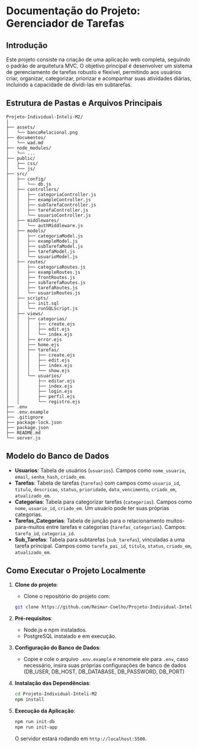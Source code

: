 # Documentação do Projeto: Gerenciador de Tarefas

## Introdução

Este projeto consiste na criação de uma aplicação web completa, seguindo o padrão de arquitetura MVC. O objetivo principal é desenvolver um sistema de gerenciamento de tarefas robusto e flexível, permitindo aos usuários criar, organizar, categorizar, priorizar e acompanhar suas atividades diárias, incluindo a capacidade de dividi-las em subtarefas.

## Estrutura de Pastas e Arquivos Principais

```
Projeto-Individual-Inteli-M2/
│
├── assets/                
│   └── bancoRelacional.png
├── documentos/           
│   └── wad.md
├── node_modules/                
│   └── ...
├── public/
│   ├── css/
│   └── js/
├── src/                
│   ├── config/
│   │   └── db.js
│   ├── controllers/
│   │   ├── categoriaController.js
│   │   ├── exampleController.js
│   │   ├── subTarefaController.js
│   │   ├── tarefaController.js
│   │   └── usuarioController.js
│   ├── middlewares/
│   │   └── authMiddleware.js
│   ├── models/
│   │   ├── categoriaModel.js
│   │   ├── exampleModel.js
│   │   ├── subTarefaModel.js
│   │   ├── tarefaModel.js
│   │   └── usuarioModel.js
│   ├── routes/
│   │   ├── categoriaRoutes.js
│   │   ├── exampleRoutes.js
│   │   ├── frontRoutes.js
│   │   ├── subTarefaRoutes.js
│   │   ├── tarefaRoutes.js
│   │   └── usuarioRoutes.js
│   ├── scripts/
│   │   ├── init.sql
│   │   └── runSQLScript.js
│   ├── views/
│   │   ├── categorias/
│   │   │   ├── create.ejs
│   │   │   ├── edit.ejs
│   │   │   └── index.ejs
│   │   ├── error.ejs
│   │   ├── home.ejs
│   │   ├── tarefas/
│   │   │   ├── create.ejs
│   │   │   ├── edit.ejs
│   │   │   ├── index.ejs
│   │   │   └── show.ejs
│   │   └── usuarios/
│   │       ├── editar.ejs
│   │       ├── index.ejs
│   │       ├── login.ejs
│   │       ├── perfil.ejs
│   │       └── registro.ejs
├── .env            
├── .env.example               
├── .gitignore              
├── package-lock.json
├── package.json               
├── README.md
└── server.js                      
```

## Modelo do Banco de Dados

-   **Usuarios**: Tabela de usuários (`usuarios`). Campos como `nome_usuario`, `email`, `senha_hash`, `criado_em`.
-   **Tarefas**: Tabela de tarefas (`tarefas`) com campos como `usuario_id`, `titulo`, `descricao`, `status`, `prioridade`, `data_vencimento`, `criado_em`, `atualizado_em`.
-   **Categorias**: Tabela para categorizar tarefas (`categorias`). Campos como `nome`, `usuario_id`, `criado_em`. Um usuário pode ter suas próprias categorias.
-   **Tarefas_Categorias**: Tabela de junção para o relacionamento muitos-para-muitos entre tarefas e categorias (`tarefas_categorias`). Campos: `tarefa_id`, `categoria_id`.
-   **Sub_Tarefas**: Tabela para subtarefas (`sub_tarefas`), vinculadas a uma tarefa principal. Campos como `tarefa_pai_id`, `titulo`, `status`, `criado_em`, `atualizado_em`.

## Como Executar o Projeto Localmente

1.  **Clone do projeto**:
    -   Clone o repositório do projeto com: 
    ```bash 
    git clone https://github.com/Reimar-Coelho/Projeto-Individual-Inteli-M2.git
    ```

2.  **Pré-requisitos**:
    -   Node.js e npm instalados.
    -   PostgreSQL instalado e em execução.

3.  **Configuração do Banco de Dados**:
    -   Copie e cole o arquivo `.env.example` e renomeie ele para `.env`, caso necessário, insira suas próprias configurações de banco de dados (DB_USER, DB_HOST, DB_DATABASE, DB_PASSWORD, DB_PORT)

4.  **Instalação das Dependências**:
    ```bash
    cd Projeto-Individual-Inteli-M2
    npm install
    ```

5.  **Execução da Aplicação**:
    ```bash
    npm run init-db
    npm run init-app
    ```
    O servidor estará rodando em `http://localhost:5500`.

